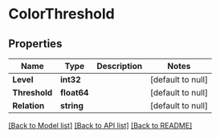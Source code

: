 # ColorThreshold

## Properties
Name | Type | Description | Notes
------------ | ------------- | ------------- | -------------
**Level** | **int32** |  | [default to null]
**Threshold** | **float64** |  | [default to null]
**Relation** | **string** |  | [default to null]

[[Back to Model list]](../README.md#documentation-for-models) [[Back to API list]](../README.md#documentation-for-api-endpoints) [[Back to README]](../README.md)


